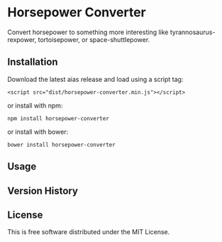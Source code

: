 Horsepower Converter
====================

Convert horsepower to something more interesting like tyrannosaurus-rexpower, tortoisepower, or space-shuttlepower.

Installation
------------

Download the latest aias release and load using a script tag:

    <script src="dist/horsepower-converter.min.js"></script>

or install with npm:

    npm install horsepower-converter
    
or install with bower:

    bower install horsepower-converter

Usage
-----

Version History
---------------



License
-------

This is free software distributed under the MIT License.